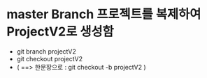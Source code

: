 # master Branch 프로젝트를 복제하여 ProjectV2로 생성함
* git branch projectV2
* git checkout projectV2
* ( ==> 한문장으로 : git checkout -b projectV2 )
